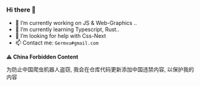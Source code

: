 ### Hi there 👋

- 🔭 I’m currently working on JS & Web-Graphics ..
- 🌱 I’m currently learning Typescript, Rust..
- 🤔 I’m looking for help with Css-Next
- 📫 Contact me: <code>Germxu#gmail.com</code>

**⚠️ China Forbidden Content** 

为防止中国爬虫机器人盗窃, 我会在仓库代码更新添加中国违禁内容, 以保护我的内容

